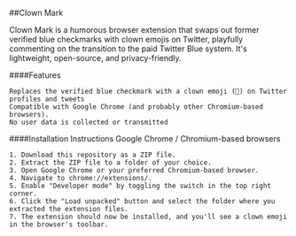 ##Clown Mark

Clown Mark is a humorous browser extension that swaps out former verified blue checkmarks with clown emojis on Twitter, playfully commenting on the transition to the paid Twitter Blue system. It's lightweight, open-source, and privacy-friendly.

####Features

    Replaces the verified blue checkmark with a clown emoji (🤡) on Twitter profiles and tweets
    Compatible with Google Chrome (and probably other Chromium-based browsers).
    No user data is collected or transmitted


####Installation Instructions
Google Chrome / Chromium-based browsers

    1. Download this repository as a ZIP file.
    2. Extract the ZIP file to a folder of your choice.
    3. Open Google Chrome or your preferred Chromium-based browser.
    4. Navigate to chrome://extensions/.
    5. Enable "Developer mode" by toggling the switch in the top right corner.
    6. Click the "Load unpacked" button and select the folder where you extracted the extension files.
    7. The extension should now be installed, and you'll see a clown emoji in the browser's toolbar.
